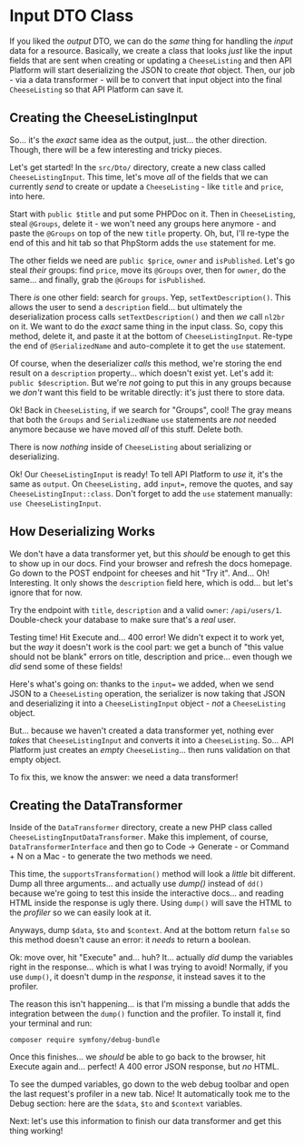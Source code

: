 # Input DTO Class

If you liked the *output* DTO, we can do the *same* thing for handling the
*input* data for a resource. Basically, we create a class that looks *just* like
the input fields that are sent when creating or updating a `CheeseListing` and
then API Platform will start deserializing the JSON to create *that* object. Then,
our job - via a data transformer - will be to convert that input object into the
final `CheeseListing` so that API Platform can save it.

## Creating the CheeseListingInput

So... it's the *exact* same idea as the output, just... the other direction.
Though, there will be a few interesting and tricky pieces.

Let's get started! In the `src/Dto/` directory, create a new class called
`CheeseListingInput`. This time, let's move *all* of the fields that we can
currently *send* to create or update a `CheeseListing` - like `title` and `price`,
into here.

Start with `public $title` and put some PHPDoc on it. Then in `CheeseListing`,
steal `@Groups`, delete it - we won't need any groups here anymore - and paste
the `@Groups` on top of the new `title` property. Oh, but, I'll re-type the end
of this and hit tab so that PhpStorm adds the `use` statement for me.

The other fields we need are `public $price`, `owner` and `isPublished`. Let's
go steal *their* groups: find `price`, move its `@Groups` over, then for `owner`,
do the same... and finally, grab the `@Groups` for `isPublished`.

There *is* one other field: search for `groups`. Yep, `setTextDescription()`.
This allows the user to send a `description` field... but ultimately the
deserialization process calls `setTextDescription()` and then *we* call `nl2br` on
it. We want to do the *exact* same thing in the input class. So, copy this method,
delete it, and paste it at the bottom of `CheeseListingInput`. Re-type the end
of `@SerializedName` and auto-complete it to get the `use` statement.

Of course, when the deserializer *calls* this method, we're storing the end result
on a `description` property... which doesn't exist yet. Let's add it:
`public $description`. But we're *not* going to put this in any groups because
we *don't* want this field to be writable directly: it's just there to store
data.

Ok! Back in `CheeseListing`, if we search for "Groups", cool! The gray means that
both the `Groups` and `SerializedName` `use` statements are *not* needed anymore
because we have moved *all* of this stuff. Delete both.

There is now *nothing* inside of `CheeseListing` about serializing or deserializing.

Ok! Our `CheeseListingInput` is ready! To tell API Platform to *use* it, it's
the same as `output`. On `CheeseListing,` add `input=`, remove the quotes, and
say `CheeseListingInput::class`. Don't forget to add the `use` statement manually:
`use CheeseListingInput`.

## How Deserializing Works

We don't have a data transformer yet, but this *should* be enough to get this
to show up in our docs. Find your browser and refresh the docs homepage. Go
down to the POST endpoint for cheeses and hit "Try it". And... Oh! Interesting.
It only shows the `description` field here, which is odd... but let's ignore that
for now.

Try the endpoint with `title`, `description` and a valid `owner`: `/api/users/1`.
Double-check your database to make sure that's a *real* user.

Testing time! Hit Execute and... 400 error! We didn't expect it to work yet, but
the *way* it doesn't work is the cool part: we get a bunch of "this value should
not be blank" errors on title, description and price... even though we *did*
send some of these fields!

Here's what's going on: thanks to the `input=` we added, when we send
JSON to a `CheeseListing` operation, the serializer is now taking that JSON and
deserializing it into a `CheeseListingInput` object - *not* a `CheeseListing` object.

But... because we haven't created a data transformer yet, nothing ever *takes*
that `CheeseListingInput` and converts it into a `CheeseListing`. So...
API Platform just creates an *empty* `CheeseListing`... then runs validation on
that empty object.

To fix this, we know the answer: we need a data transformer!

## Creating the DataTransformer

Inside of the `DataTransformer` directory, create a new PHP class called
`CheeseListingInputDataTransformer`. Make this implement, of course,
`DataTransformerInterface` and then go to Code -> Generate - or Command + N on
a Mac - to generate the two methods we need.

This time, the `supportsTransformation()` method will look a *little* bit different.
Dump all three arguments... and actually use *dump()* instead of `dd()` because we're
going to test this inside the interactive docs... and reading HTML inside the
response is ugly there. Using `dump()` will save the HTML to the *profiler* so
we can easily look at it.

Anyways, dump `$data`, `$to` and `$context`. And at the bottom return `false`
so this method doesn't cause an error: it *needs* to return a boolean.

Ok: move over, hit "Execute" and... huh? It... actually *did* dump the variables
right in the response... which is what I was trying to avoid! Normally, if you
use `dump()`, it doesn't dump in the *response*, it instead saves it to the profiler.

The reason this isn't happening... is that I'm missing a bundle that adds the
integration between the `dump()` function and the profiler. To install it, find
your terminal and run:

```terminal
composer require symfony/debug-bundle
```

Once this finishes... we *should* be able to go back to the browser, hit Execute
again and... perfect! A 400 error JSON response, but *no* HTML.

To see the dumped variables, go down to the web debug toolbar and open the last
request's profiler in a new tab. Nice! It automatically took me to the Debug
section: here are the `$data`, `$to` and `$context` variables.

Next: let's use this information to finish our data transformer and get this
thing working!
